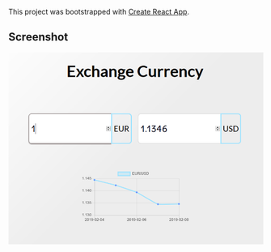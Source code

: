 This project was bootstrapped with [Create React App](https://github.com/facebook/create-react-app).

## Screenshot
![Screenshot website](/assets/ss_exchange-currency.PNG)